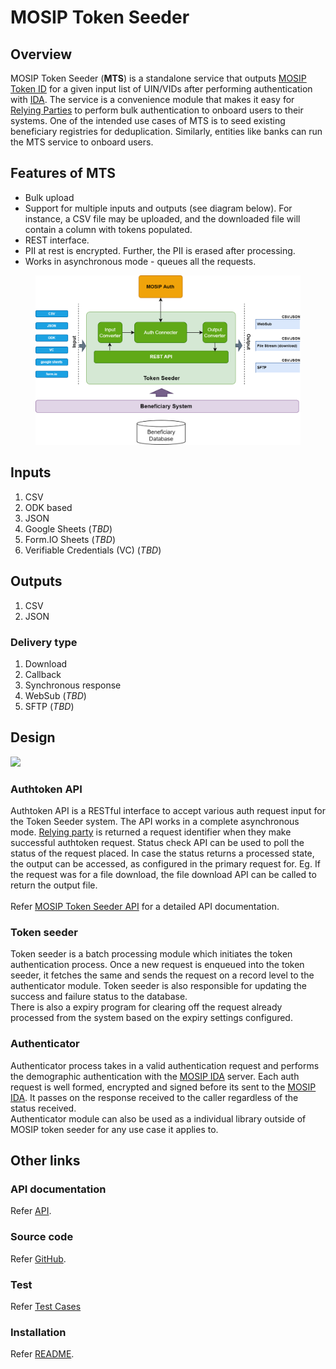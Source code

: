 # MOSIP Token Seeder

## Overview

MOSIP Token Seeder (**MTS**) is a standalone service that outputs [MOSIP Token ID](https://docs.mosip.io/1.2.0/id-lifecycle-management/identifiers#token-id) for a given input list of UIN/VIDs after performing authentication with [IDA](https://docs.mosip.io/1.2.0/id-authentication). The service is a convenience module that makes it easy for [Relying Parties](https://docs.mosip.io/1.2.0/id-authentication#relying-parties-and-policies) to perform bulk authentication to onboard users to their systems. One of the intended use cases of MTS is to seed existing beneficiary registries for deduplication. Similarly, entities like banks can run the MTS service to onboard users.

## Features of MTS

* Bulk upload
* Support for multiple inputs and outputs (see diagram below). For instance, a CSV file may be uploaded, and the downloaded file will contain a column with tokens populated.
* REST interface.
* PII at rest is encrypted. Further, the PII is erased after processing.
* Works in asynchronous mode - queues all the requests.

<figure><img src=".gitbook/assets/seeder.png" alt=""><figcaption></figcaption></figure>

## Inputs

1. CSV&#x20;
2. ODK based&#x20;
3. JSON&#x20;
4. Google Sheets (_TBD_)
5. Form.IO Sheets (_TBD_)
6. Verifiable Credentials (VC) (_TBD_)

## Outputs

1. CSV
2. JSON

### Delivery type

1. Download&#x20;
2. Callback
3. Synchronous response
4. WebSub (_TBD_)
5. SFTP (_TBD_)

## Design

![](\_images/mosip-token-seeder-block-diagram.png)

### Authtoken API

Authtoken API is a RESTful interface to accept various auth request input for the Token Seeder system. The API works in a complete asynchronous mode. [Relying party](https://docs.mosip.io/1.2.0/id-authentication#relying-parties-and-policies) is returned a request identifier when they make successful authtoken request. Status check API can be used to poll the status of the request placed. In case the status returns a processed state, the output can be accessed, as configured in the primary request for. Eg. If the request was for a file download, the file download API can be called to return the output file.\
\
Refer [MOSIP Token Seeder API](https://mosip.stoplight.io/docs/mosip-token-seeder/branches/main) for a detailed API documentation.

### Token seeder

Token seeder is a batch processing module which initiates the token authentication process. Once a new request is enqueued into the token seeder, it fetches the same and sends the request on a record level to the authenticator module. Token seeder is also responsible for updating the success and failure status to the database.\
There is also a expiry program for clearing off the request already processed from the system based on the expiry settings configured.

### Authenticator

Authenticator process takes in a valid authentication request and performs the demographic authentication with the [MOSIP IDA](https://docs.mosip.io/1.2.0/id-authentication) server. Each auth request is well formed, encrypted and signed before its sent to the [MOSIP IDA](https://docs.mosip.io/1.2.0/id-authentication). It passes on the response received to the caller regardless of the status received.\
Authenticator module can also be used as a individual library outside of MOSIP token seeder for any use case it applies to.

## Other links

### API documentation

Refer [API](https://mosip.stoplight.io/docs/mosip-token-seeder/branches/main).

### Source code

Refer [GitHub](https://github.com/mosip/mosip-token-seeder).

### Test

Refer [Test Cases](https://github.com/mosip/test-management/tree/master/integration/MTS)

### Installation

Refer [README](https://github.com/mosip/mosip-token-seeder/blob/release-1.0.1/README.md).
